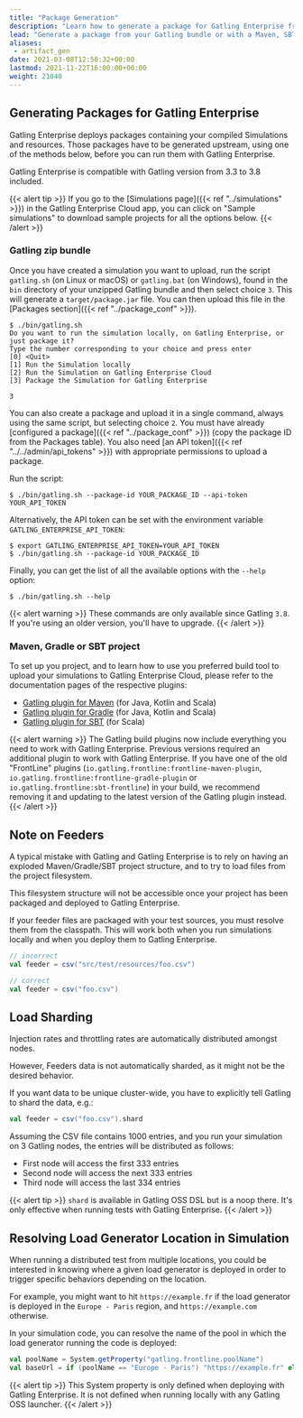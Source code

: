 ```yaml
---
title: "Package Generation"
description: "Learn how to generate a package for Gatling Enterprise from the Gatling zip bundle, or from a Maven, SBT, or Gradle project."
lead: "Generate a package from your Gatling bundle or with a Maven, SBT, or Gradle project."
aliases:
 - artifact_gen
date: 2021-03-08T12:50:32+00:00
lastmod: 2021-11-22T16:00:00+00:00
weight: 21040
---
```


## Generating Packages for Gatling Enterprise

Gatling Enterprise deploys packages containing your compiled Simulations and resources. Those packages have to be generated
upstream, using one of the methods below, before you can run them with Gatling Enterprise.

Gatling Enterprise is compatible with Gatling version from 3.3 to 3.8 included.

{{< alert tip >}}
If you go to the [Simulations page]({{< ref "../simulations" >}}) in the Gatling Enterprise Cloud app, you can click on
"Sample simulations" to download sample projects for all the options below.
{{< /alert >}}

### Gatling zip bundle

Once you have created a simulation you want to upload, run the script `gatling.sh` (on Linux or macOS) or
`gatling.bat` (on Windows), found in the `bin` directory of your unzipped Gatling bundle and then select choice `3`. This will generate a
`target/package.jar` file. You can then upload this file in the [Packages section]({{< ref "../package_conf" >}}).

```shell
$ ./bin/gatling.sh
Do you want to run the simulation locally, on Gatling Enterprise, or just package it?
Type the number corresponding to your choice and press enter
[0] <Quit>
[1] Run the Simulation locally
[2] Run the Simulation on Gatling Enterprise Cloud
[3] Package the Simulation for Gatling Enterprise

3
```

You can also create a package and upload it in a single command, always using the same script, but selecting choice `2`. You must have already [configured a package]({{< ref "../package_conf" >}})
(copy the package ID from the Packages table). You also need [an API token]({{< ref "../../admin/api_tokens" >}}) with
appropriate permissions to upload a package.

Run the script:

```shell
$ ./bin/gatling.sh --package-id YOUR_PACKAGE_ID --api-token YOUR_API_TOKEN
```

Alternatively, the API token can be set with the environment variable `GATLING_ENTERPRISE_API_TOKEN`:

```shell
$ export GATLING_ENTERPRISE_API_TOKEN=YOUR_API_TOKEN
$ ./bin/gatling.sh --package-id YOUR_PACKAGE_ID
```

Finally, you can get the list of all the available options with the `--help` option:

```shell
$ ./bin/gatling.sh --help
```

{{< alert warning >}}
These commands are only available since Gatling `3.8`. If you're using an older version, you'll have to upgrade.
{{< /alert >}}

### Maven, Gradle or SBT project

To set up you project, and to learn how to use you preferred build tool to upload your simulations to Gatling Enterprise
Cloud, please refer to the documentation pages of the respective plugins:

- [Gatling plugin for Maven](https://gatling.io/docs/gatling/reference/current/extensions/maven_plugin/) (for Java, Kotlin and Scala)
- [Gatling plugin for Gradle](https://gatling.io/docs/gatling/reference/current/extensions/gradle_plugin/) (for Java, Kotlin and Scala)
- [Gatling plugin for SBT](https://gatling.io/docs/gatling/reference/current/extensions/sbt_plugin/) (for Scala)

{{< alert warning >}}
The Gatling build plugins now include everything you need to work with Gatling Enterprise. Previous versions required an
additional plugin to work with Gatling Enterprise. If you have one of the old "FrontLine" plugins
(`io.gatling.frontline:frontline-maven-plugin`, `io.gatling.frontline:frontline-gradle-plugin` or
`io.gatling.frontline:sbt-frontline`) in your build, we recommend removing it and updating to the latest version of the
Gatling plugin instead.
{{< /alert >}}

## Note on Feeders

A typical mistake with Gatling and Gatling Enterprise is to rely on having an exploded Maven/Gradle/SBT project structure, and to try to load files from the project filesystem.

This filesystem structure will not be accessible once your project has been packaged and deployed to Gatling Enterprise.

If your feeder files are packaged with your test sources, you must resolve them from the classpath. This will work both
when you run simulations locally and when you deploy them to Gatling Enterprise.

```scala
// incorrect
val feeder = csv("src/test/resources/foo.csv")

// correct
val feeder = csv("foo.csv")
```

## Load Sharding

Injection rates and throttling rates are automatically distributed amongst nodes.

However, Feeders data is not automatically sharded, as it might not be the desired behavior.

If you want data to be unique cluster-wide, you have to explicitly tell Gatling to shard the data, e.g.:

```scala
val feeder = csv("foo.csv").shard
```

Assuming the CSV file contains 1000 entries, and you run your simulation on 3 Gatling nodes, the entries will be distributed as follows:

- First node will access the first 333 entries
- Second node will access the next 333 entries
- Third node will access the last 334 entries

{{< alert tip >}}
`shard` is available in Gatling OSS DSL but is a noop there. It's only effective when running tests with Gatling Enterprise.
{{< /alert >}}

## Resolving Load Generator Location in Simulation

When running a distributed test from multiple locations, you could be interested in knowing where a given load generator is deployed in order to trigger specific behaviors depending on the location.

For example, you might want to hit `https://example.fr` if the load generator is deployed in the `Europe - Paris` region, and `https://example.com` otherwise.

In your simulation code, you can resolve the name of the pool in which the load generator running the code is deployed:

```scala
val poolName = System.getProperty("gatling.frontline.poolName")
val baseUrl = if (poolName == "Europe - Paris") "https://example.fr" else "https://example.com"
```

{{< alert tip >}}
This System property is only defined when deploying with Gatling Enterprise.
It is not defined when running locally with any Gatling OSS launcher.
{{< /alert >}}
